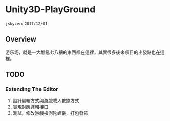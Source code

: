 # Unity3D-PlayGround
`jskyzero` `2017/12/01`


## Overview

游乐场，就是一大堆亂七八糟的東西都在這裡，其實很多後來項目的出發點也在這裡。

## TODO

### Extending The Editor

1. 設計編輯方式與游戲載入數據方式
2. 實現對應邏輯接口
3. 測試，修改游戲檢測陀螺儀，打包發佈